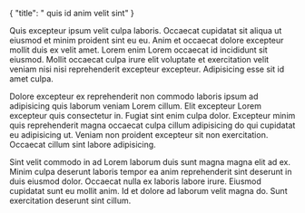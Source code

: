 {
  "title": " quis id anim velit sint"
}

Quis excepteur ipsum velit culpa laboris. Occaecat cupidatat sit aliqua ut eiusmod et minim proident sint eu eu. Anim et occaecat dolore excepteur mollit duis ex velit amet. Lorem enim Lorem occaecat id incididunt sit eiusmod. Mollit occaecat culpa irure elit voluptate et exercitation velit veniam nisi nisi reprehenderit excepteur excepteur. Adipisicing esse sit id amet culpa.

Dolore excepteur ex reprehenderit non commodo laboris ipsum ad adipisicing quis laborum veniam Lorem cillum. Elit excepteur Lorem excepteur quis consectetur in. Fugiat sint enim culpa dolor. Excepteur minim quis reprehenderit magna occaecat culpa cillum adipisicing do qui cupidatat eu adipisicing ut. Veniam non proident excepteur sit non exercitation. Occaecat cillum sint labore adipisicing.

Sint velit commodo in ad Lorem laborum duis sunt magna magna elit ad ex. Minim culpa deserunt laboris tempor ea anim reprehenderit sint deserunt in duis eiusmod dolor. Occaecat nulla ex laboris labore irure. Eiusmod cupidatat sunt eu mollit anim. Id et dolore ad laborum velit magna do. Sunt exercitation deserunt sint cillum.